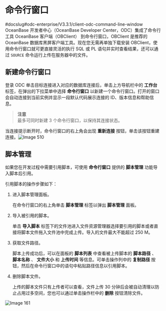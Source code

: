 命令行窗口 
==========================
#docslug#odc-enterprise/V3.3.1/client-odc-command-line-window
OceanBase 开发者中心（OceanBase Developer Center，ODC）集成了命令行工具 OceanBase 客户端（OBClient） 到命令行窗口，OBClient 是推荐的 OceanBase 数据库黑屏客户端工具。现在您无需再单独下载安装 OBClient，使用命令行窗口就可更直接灵活的执行 SQL 或 PL 语句并实时查看结果，还可以通过 `SOURCE` 命令运行上传在服务器中的文件。

新建命令行窗口 
----------------------------

登录 ODC 单击目标连接进入对应的数据库连接后，单击上方导航栏中的 **工作台** 标签，在弹出的下拉菜单中选择 **命令行窗口** 以新建一个命令行窗口。打开的窗口会自动连接到当前实例并显示一段默认代码展示连接的 ID、版本信息和帮助信息。
> **注意** <br> 
> 最多可同时新建 3 个命令行窗口，以保持其连接状态。

当连接提示断开时，命令行窗口的右上角会出现 **重新连接** 按钮，单击该按钮重建连接。![Image 510](https://help-static-aliyun-doc.aliyuncs.com/assets/img/zh-CN/2700619161/p267479.png)

脚本管理 
-------------------------

如果您在开发过程中需要引用脚本，可使用 **命令行窗口** 提供的 **脚本管理** 功能导入脚本后引用。

引用脚本的操作步骤如下：

1. 进入脚本管理面板。

   在命令行窗口的右上角单击 **脚本管理** 标签以弹出 **脚本管理** 面板。
   

2. 导入被引用的脚本。

   单击 **导入脚本** 标签下的文件池进入文件资源管理器选择要引用的脚本或者直接将脚本文件拖入文件池中完成上传。导入的文件最大不能超过 250 M。
   

3. 获取文件路径。

   脚本上传成功后，可以在面板的 **脚本列表** 中查看被上传脚本的 **脚本路径** 、 **脚本名称** 、 **文件大小** 和 **上传时间** 等信息。可单击操作列中的 **复制路径** 按钮，然后在命令行窗口中的语句中粘贴路径信息以引用脚本。
   

4. 删除脚本文件。

   上传的脚本文件只有上传者可以查看，文件上传 30 分钟后会被自动清理以防止占用过多空间，您也可以通过单击操作栏中的 **删除** 按钮清除文件。
   




![Image 161](https://help-static-aliyun-doc.aliyuncs.com/assets/img/zh-CN/3130004161/p239418.png)
